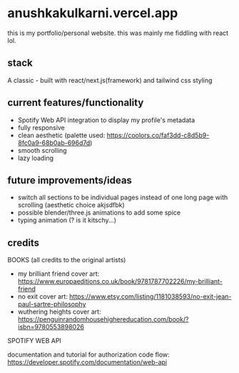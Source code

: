 # anushkakulkarni.vercel.app #
this is my portfolio/personal website. this was mainly me fiddling with react lol.

## stack ##
A classic - built with react/next.js(framework) and tailwind css styling

## current features/functionality ##
- Spotify Web API integration to display my profile's metadata
- fully responsive 
- clean aesthetic (palette used: https://coolors.co/faf3dd-c8d5b9-8fc0a9-68b0ab-696d7d)
- smooth scrolling
- lazy loading

## future improvements/ideas ##
- switch all sections to be individual pages instead of one long page with scrolling (aesthetic choice akjsdfbk)
- possible blender/three.js animations to add some spice
- typing animation (? is it kitschy...)

## credits ##

BOOKS (all credits to the original artists)

- my brilliant friend cover art: https://www.europaeditions.co.uk/book/9781787702226/my-brilliant-friend
- no exit cover art: https://www.etsy.com/listing/1181038593/no-exit-jean-paul-sartre-philosophy
- wuthering heights cover art: https://penguinrandomhousehighereducation.com/book/?isbn=9780553898026

SPOTIFY WEB API 

documentation and tutorial for authorization code flow: https://developer.spotify.com/documentation/web-api

